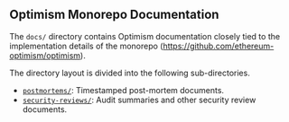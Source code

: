 ## Optimism Monorepo Documentation

The `docs/` directory contains Optimism documentation closely tied to the implementation details of the monorepo (https://github.com/ethereum-optimism/optimism).

The directory layout is divided into the following sub-directories.

- [`postmortems/`](./postmortems/): Timestamped post-mortem documents.
- [`security-reviews/`](./security-reviews/): Audit summaries and other security review documents.
